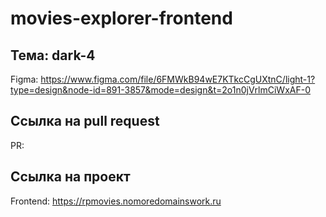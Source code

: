 # movies-explorer-frontend

## Тема: dark-4

Figma: https://www.figma.com/file/6FMWkB94wE7KTkcCgUXtnC/light-1?type=design&node-id=891-3857&mode=design&t=2o1n0jVrlmCiWxAF-0

## Ссылка на pull request

PR:

## Ссылка на проект

Frontend: https://rpmovies.nomoredomainswork.ru
